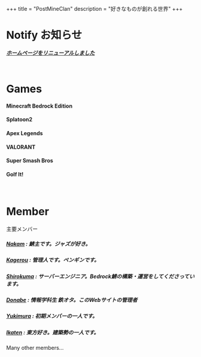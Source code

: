 +++
title = "PostMineClan"
description = "好きなものが創れる世界"
+++
# Notify お知らせ
***[ホームページをリニューアルしました](/activity/rework)***

<br>

# Games
#### Minecraft Bedrock Edition
#### Splatoon2
#### Apex Legends
#### VALORANT
#### Super Smash Bros
#### Golf It!

<br>

# Member
主要メンバー
##### [Nakam](https://twitter.com/NakaMCBE) : 鯖主です。ジャズが好き。
##### [Kagerou](https://twitter.com/taikokagerou4) : 管理人です。ペンギンです。
##### [Shirokuma](https://twitter.com/mckenchiku) : サーバーエンジニア。Bedrock鯖の構築・運営をしてくださっています。
##### [Donabe](https://twitter.com/A10donabe) : 情報学科生 鉄オタ。このWebサイトの管理者
##### [Yukimura](https://twitter.com/momijitps) : 初期メンバーの一人です。
##### [Ikaten](https://twitter.com/Mizuyaten_Paru2) : 東方好き。建築勢の一人です。

Many other members...
